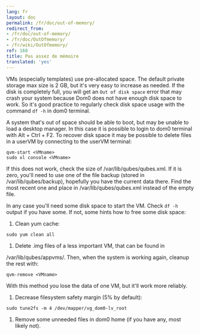 ```yaml
---
lang: fr
layout: doc
permalink: /fr/doc/out-of-memory/
redirect_from:
- /fr/doc/out-of-memory/
- /fr/doc/OutOfmemory/
- /fr/wiki/OutOfmemory/
ref: 168
title: Pas assez de mémoire
translated: 'yes'
---
```


VMs (especially templates) use pre-allocated space. The default private storage max size is 2 GB, but it's very easy to increase as needed. If the disk is completely full, you will get an `Out of disk space` error that may crash your system because Dom0 does not have enough disk space to work. So it's good practice to regularly check disk space usage with the command `df -h` in dom0 terminal.

A system that's out of space should be able to boot, but may be unable to load a desktop manager. In this case it is possible to login to dom0 terminal with Alt + Ctrl + F2. To recover disk space it may be possible to delete files in a userVM by connecting to the userVM terminal:

~~~
qvm-start <VMname>
sudo xl console <VMname>
~~~

If this does not work, check the size of /var/lib/qubes/qubes.xml. If it is zero, you'll need to use one of the file backup (stored in /var/lib/qubes/backup), hopefully you have the current data there. Find the most recent one and place in /var/lib/qubes/qubes.xml instead of the empty file.

In any case you'll need some disk space to start the VM. Check `df -h` output if you have some. If not, some hints how to free some disk space:

1.  Clean yum cache:

~~~
sudo yum clean all
~~~

1.  Delete .img files of a less important VM, that can be found in

/var/lib/qubes/appvms/. Then, when the system is working again, cleanup the rest with:

~~~
qvm-remove <VMname>
~~~

With this method you lose the data of one VM, but it'll work more reliably.

1.  Decrease filesystem safety margin (5% by default):

~~~
sudo tune2fs -m 4 /dev/mapper/vg_dom0-lv_root
~~~

1.  Remove some unneeded files in dom0 home (if you have any, most likely not).